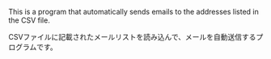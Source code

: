 This is a program that automatically sends emails to the addresses listed in the CSV file.<br>

CSVファイルに記載されたメールリストを読み込んで、メールを自動送信するプログラムです。<br>
